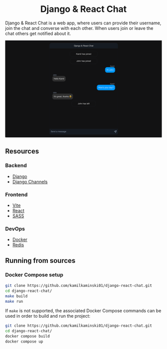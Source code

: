 <h1 align="center">Django & React Chat</h1>

Django & React Chat is a web app, where users can provide their username,
join the chat and converse with each other. When users join or leave the chat
others get notified about it.

![demo](https://raw.githubusercontent.com/kamilkaminski01/django-react-chat/main/frontend/src/assets/images/demo.png)

## Resources

### Backend
- [Django](https://www.djangoproject.com/)
- [Django Channels](https://channels.readthedocs.io/en/latest/)

### Frontend
- [Vite](https://vitejs.dev/)
- [React](https://react.dev/)
- [SASS](https://sass-lang.com/)

### DevOps
- [Docker](https://www.docker.com/)
- [Redis](https://redis.io/)

## Running from sources

### Docker Compose setup

```bash
git clone https://github.com/kamilkaminski01/django-react-chat.git
cd django-react-chat/
make build
make run
```

If `make` is not supported, the associated Docker Compose commands can be used in order to build
and run the project:
```bash
git clone https://github.com/kamilkaminski01/django-react-chat.git
cd django-react-chat/
docker compose build
docker compose up
```
